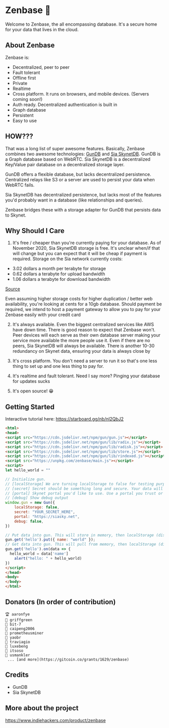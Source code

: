 # Zenbase 🎍
Welcome to Zenbase, the all encompassing database. It's a secure home for your data that lives in the cloud. 
## About Zenbase
Zenbase is: 
* Decentralized, peer to peer
* Fault tolerant
* Offline first
* Private
* Realtime
* Cross platform. It runs on browsers, and mobile devices. (Servers coming soon!)
* Auth ready. Decentralized authentication is built in
* Graph database
* Persistent
* Easy to use

## HOW???
That was a long list of super awesome features. Basically, Zenbase combines two awesome technologies: [GunDB]("https://gun.eco/") and [Sia SkynetDB]("https://siasky.net/"). GunDB is a Graph database based on WebRTC. Sia SkynetDB is a decentralized Key/Value pair database on a decentralized storage layer. 

GunDB offers a flexible database, but lacks decentralized persistence. Centralized relays like S3 or a server are used to persist your data when WebRTC fails. 

Sia SkynetDB has decentralized persistence, but lacks most of the features you'd probably want in a database (like relationships and queries). 

Zenbase bridges these with a storage adapter for GunDB that persists data to Skynet. 

## Why Should I Care
1. It's free / cheaper than you're currently paying for your database. As of November 2020, Sia SkynetDB storage is free. It's unclear when/if that will change but you can expect that it will be cheap if payment is required. Storage on the Sia network currently costs:

* 3.02 dollars a month per terabyte for storage 
* 0.62 dollars a terabyte for upload bandwidth
* 1.06 dollars a terabyte for download bandwidth

[Source]("https://siastats.info/storage_pricing")

Even assuming higher storage costs for higher duplication / better web availability, you're looking at cents for a 10gb database. Should payment be required, we intend to host a payment gateway to allow you to pay for your Zenbase easily with your credit card

2. It's always available. Even the biggest centralized services like AWS have down time. There is good reason to expect that Zenbase won't. Peer devices will each serve as their own database server making your service more available the more people use it. Even if there are no peers, Sia SkynetDB will always be available. There is another 10-30 redundancy on Skynet data, ensuring your data is always close by

3. It's cross platform. You don't need a server to run it so that's one less thing to set up and one less thing to pay for. 

4. It's realtime and fault tolerant. Need I say more? Pinging your database for updates sucks  

5. It's open source! 😁

## Getting Started

Interactive tutorial here: https://starboard.gg/nb/nl2QbJ2

```HTML
<html>
<head>
<script src="https://cdn.jsdelivr.net/npm/gun/gun.js"></script>
<script src="https://cdn.jsdelivr.net/npm/gun/lib/radix.js"></script>
<script src="https://cdn.jsdelivr.net/npm/gun/lib/radisk.js"></script>
<script src="https://cdn.jsdelivr.net/npm/gun/lib/store.js"></script>
<script src="https://cdn.jsdelivr.net/npm/gun/lib/rindexed.js"></script>
<script src="https://unpkg.com/zenbase/main.js"></script>
<script>
let hello_world = ""

// Initialize gun.
// [localStorage] We are turning localStorage to false for testing purposes. Generally, you'd want that to be true
// [secret] Secret should be something long and secure. Your data will be saved to Skynet using that secret
// [portal] Skynet portal you'd like to use. Use a portal you trust or run your own. They could potentially manipulate your data (although I don't see why) 
// [debug] Show debug output
window.gun = new Gun({
    localStorage: false,
    secret: "YOUR_SECRET_HERE",
    portal: "https://siasky.net",
    debug: false,
})

// Put data into gun. This will store in memory, then localStorage (disabled), then Skynet
gun.get('hello').put({ name: "world" });
// Get data into gun. This will pull from memory, then localStorage (disabled), then Skynet
gun.get('hello').on(data => { 
  hello_world = data['name']
	alert("hello: " + hello_world)
})
</script>
</head>
<body>
</body>
</html>
```
## Donators (In order of contribution)
```
🏆 aaronfye
🥈 griffgreen
🥉 bit-7
🏅 caipeng2006
🏅 prometheusminer
🏅 yaobr
🏅 traviagio
🏅 luxebeng
🏅 itsoso
🏅 usmankler
 ... [and more](https://gitcoin.co/grants/1629/zenbase)
```

## Credits
* GunDB
* Sia SkynetDB

## More about the project

https://www.indiehackers.com/product/zenbase
